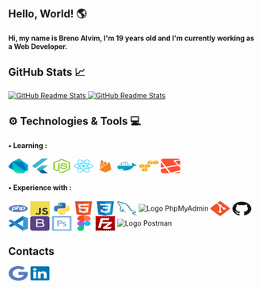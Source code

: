 ## Hello, World! 🌎

#### Hi, my name is Breno Alvim, I'm 19 years old and I'm currently working as a Web Developer.

## GitHub Stats 📈

 <div>
  <a href="https://github-readme-stats.vercel.app/api/top-langs/?username=brenoalvim&layout=compact&langs_count=7&theme=react" target="_blank">
  <img height="190em" title="GitHub Readme Stats" src="https://github-readme-stats.vercel.app/api/top-langs/?username=brenoalvim&layout=compact&langs_count=7&theme=react"/>
 </a>
  <a href="https://github-readme-stats.vercel.app/api?username=brenoalvim&show_icons=true&theme=react&include_all_commits=true&count_private=true" target="_blank">
  <img height="190em" title="GitHub Readme Stats" src="https://github-readme-stats.vercel.app/api?username=brenoalvim&show_icons=true&theme=react&include_all_commits=true&count_private=true"/>
  </a>
</div>
 
## ⚙️ Technologies & Tools 💻
   
   #### • Learning : 
   <div style="display: inline_block;">
  <img align="center" title="Learning Dart" alt="Logo Dart" height="30" width="40" src="https://raw.githubusercontent.com/devicons/devicon/master/icons/dart/dart-original.svg">
  <img align="center" title="Learning Flutter" alt="Logo Flutter" height="30" width="40" src="https://raw.githubusercontent.com/devicons/devicon/master/icons/flutter/flutter-original.svg">
  <img align="center" title="Learning Node" alt="Logo Node" height="30" width="40" src="https://raw.githubusercontent.com/devicons/devicon/master/icons/nodejs/nodejs-original.svg">
  <img align="center" title="Learning React" alt="Logo React" height="30" width="40" src="https://github.com/devicons/devicon/blob/master/icons/react/react-original.svg">
  <img align="center" title="Learning Firebase" alt="Logo Firebase" height="30" width="40" src="https://github.com/devicons/devicon/blob/master/icons/firebase/firebase-plain.svg">
  <img align="center" title="Learning Docker" alt="Logo Docker" height="30" width="40" src="https://github.com/devicons/devicon/blob/master/icons/docker/docker-plain.svg">
  <img align="center" title="Learning AWS" alt="Logo AWS" height="30" width="40" src="https://github.com/devicons/devicon/blob/master/icons/amazonwebservices/amazonwebservices-original.svg">
  <img align="center" title="Learning Laravel" alt="Logo Laravel" height="30" width="40" src="https://github.com/devicons/devicon/blob/master/icons/laravel/laravel-plain.svg">
   
 #### • Experience with :
 
<div style="display: inline_block;">
  <img align="center" title="Experience with PHP" alt="Logo Php" height="30" width="40" src="https://raw.githubusercontent.com/devicons/devicon/master/icons/php/php-plain.svg">
  <img align="center" title="Experience with JavaScript" alt="Logo JavaScript" height="30" width="40" src="https://github.com/devicons/devicon/blob/master/icons/javascript/javascript-original.svg">
  <img align="center" title="Experience with Python" alt="Logo Pyhton" height="30" width="40" src="https://raw.githubusercontent.com/devicons/devicon/master/icons/python/python-original.svg">
  <img align="center" title="Experience with Html5" alt="Logo Html5" height="30" width="40" src="https://raw.githubusercontent.com/devicons/devicon/master/icons/html5/html5-original.svg">
  <img align="center" title="Experience with Css3" alt="Logo Css3" height="30" width="40" src="https://raw.githubusercontent.com/devicons/devicon/master/icons/css3/css3-original.svg">  
  <img align="center" title="Experience with MySql" alt="Logo MySql" height="30" width="40" src="https://raw.githubusercontent.com/devicons/devicon/master/icons/mysql/mysql-original.svg">  
 <img align="center" title="Experience with PhpMyAdmin" alt="Logo PhpMyAdmin" height="30" width="40" src="https://en.filetogo.net/storage/3272/icon_6062d9e5c7f06_3272.png"> 
  <img align="center" title="Experience with Git" alt="Logo Git" height="30" width="40" src="https://raw.githubusercontent.com/devicons/devicon/master/icons/git/git-original.svg"> 
  <img align="center" title="Experience with GitHub" alt="Logo GitHub" height="30" width="40" src="https://github.com/devicons/devicon/blob/master/icons/github/github-original.svg">
  <img align="center" title="Experience with Visual Studio Code" alt="Logo Visual Studio Code" height="30" width="40" src="https://github.com/devicons/devicon/blob/master/icons/vscode/vscode-original.svg"> 
  <img align="center" title="Experience with Bootstrap" alt="Logo Bootstrap" height="30" width="40" src="https://github.com/devicons/devicon/blob/master/icons/bootstrap/bootstrap-plain.svg">  
  <img align="center" title="Experience with Adobe Photoshop" alt="Logo Photoshop" height="30" width="40" src="https://github.com/devicons/devicon/blob/master/icons/photoshop/photoshop-line.svg">
  <img align="center" title="Experience with Figma" alt="Logo Figma" height="30" width="40" src="https://github.com/devicons/devicon/blob/master/icons/figma/figma-original.svg">
  <img align="center" title="Experience with Filezilla" alt="Logo Filezilla" height="30" width="40" src="https://github.com/devicons/devicon/blob/master/icons/filezilla/filezilla-plain.svg"> 
  <img align="center" title="Experience with Postman" alt="Logo Postman" height="35" width="35" src="https://www.vectorlogo.zone/logos/getpostman/getpostman-icon.svg">   
 
</div>
 
 ## Contacts
 
<div>
  <a href = "mailto:alvimbrenosilva6@gmail.com" target="_blank"><img title="Gmail" Alt="Logo Google" height="30" width="40" src="https://github.com/devicons/devicon/blob/master/icons/google/google-plain.svg" target="_blank"></a>
  <a href="https://www.linkedin.com/in/brenoalvim" target="_blank"><img title="Linkedin" alt="Logo Linkedin" height="30" width="40" src="https://github.com/devicons/devicon/blob/master/icons/linkedin/linkedin-original.svg" target="_blank"></a>
 
<!--  ![Snake animation](https://github.com/brenoalvim/brenoalvim/blob/output/github-contribution-grid-snake.svg) -->
 
 </div> 

